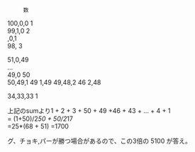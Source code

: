          数
100,0,0   1  
99,1,0    2   
  ,0,1  
98,       3
  
51,0,49  
   ...  
   49,0   50  
50,49,1   49
   1,49
49,48,2   46
   2,48


34,33,33  1

上記のsumより1 + 2 + 3 + 50  + 49 +46 + 43 + ... + 4 + 1  
          = (1+50)/2*50     + 50/2*17   
          =25*(68 + 51)
          =1700
          
グ、チョキ,パーが勝つ場合があるので、この3倍の  5100
が答え。
          
   
  
